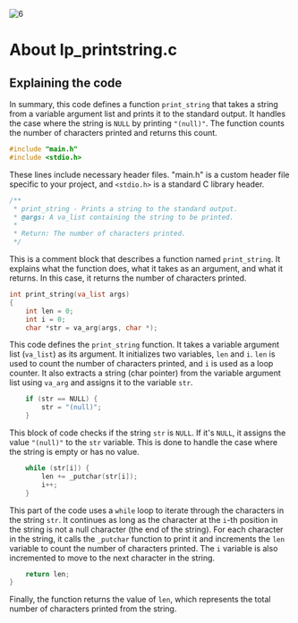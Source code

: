 ![6](https://github.com/manningstinson/holbertonschool-printf/assets/104523090/5374352d-e875-4edb-9703-1d1e784b5c37)

# About lp_printstring.c
## Explaining the code

In summary, this code defines a function `print_string` that takes a string from a variable argument list and prints it to the standard output. It handles the case where the string is `NULL` by printing `"(null)"`. The function counts the number of characters printed and returns this count.

```c
#include "main.h"
#include <stdio.h>
```

These lines include necessary header files. "main.h" is a custom header file specific to your project, and `<stdio.h>` is a standard C library header.

```c
/**
 * print_string - Prints a string to the standard output.
 * @args: A va_list containing the string to be printed.
 *
 * Return: The number of characters printed.
 */
```

This is a comment block that describes a function named `print_string`. It explains what the function does, what it takes as an argument, and what it returns. In this case, it returns the number of characters printed.

```c
int print_string(va_list args)
{
    int len = 0;
    int i = 0;
    char *str = va_arg(args, char *);
```

This code defines the `print_string` function. It takes a variable argument list (`va_list`) as its argument. It initializes two variables, `len` and `i`. `len` is used to count the number of characters printed, and `i` is used as a loop counter. It also extracts a string (char pointer) from the variable argument list using `va_arg` and assigns it to the variable `str`.

```c
    if (str == NULL) {
        str = "(null)";
    }
```

This block of code checks if the string `str` is `NULL`. If it's `NULL`, it assigns the value `"(null)"` to the `str` variable. This is done to handle the case where the string is empty or has no value.

```c
    while (str[i]) {
        len += _putchar(str[i]);
        i++;
    }
```

This part of the code uses a `while` loop to iterate through the characters in the string `str`. It continues as long as the character at the `i`-th position in the string is not a null character (the end of the string). For each character in the string, it calls the `_putchar` function to print it and increments the `len` variable to count the number of characters printed. The `i` variable is also incremented to move to the next character in the string.

```c
    return len;
}
```

Finally, the function returns the value of `len`, which represents the total number of characters printed from the string.
